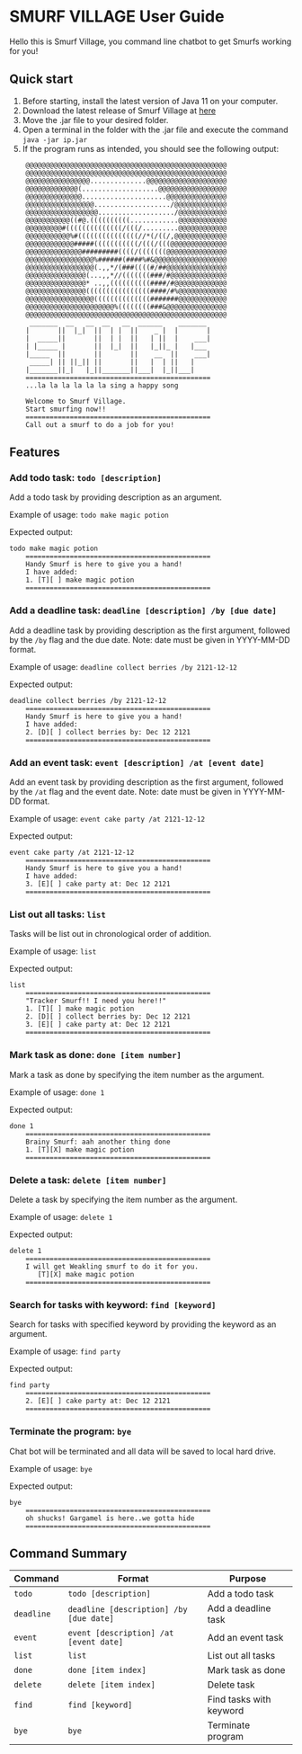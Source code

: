 # SMURF VILLAGE User Guide
Hello this is Smurf Village, you command line chatbot to get Smurfs working for you!

## Quick start
1. Before starting, install the latest version of Java 11 on your computer.
2. Download the latest release of Smurf Village at [here](https://github.com/leowyy99/ip/releases/download/A-Release/ip.jar)
3. Move the .jar file to your desired folder.
4. Open a terminal in the folder with the .jar file and execute the command ```java -jar ip.jar```
5. If the program runs as intended, you should see the following output:
```
	@@@@@@@@@@@@@@@@@@@@@@@@@@@@@@@@@@@@@@@@@@@@@@@@@@
	@@@@@@@@@@@@@@@@@@@@@@@@@@@@@@@@@@@@@@@@@@@@@@@@@@
	@@@@@@@@@@@@@@@@..............@@@@@@@@@@@@@@@@@@@@
	@@@@@@@@@@@@@(...................@@@@@@@@@@@@@@@@@
	@@@@@@@@@@@@@@.....................@@@@@@@@@@@@@@@
	@@@@@@@@@@@@@@@@@.................../@@@@@@@@@@@@@
	@@@@@@@@@@@@@@@@@@.................../@@@@@@@@@@@@
	@@@@@@@@@@@((#@.((((((((((............@@@@@@@@@@@@
	@@@@@@@@@#((((((((((((((/(((/.........@@@@@@@@@@@@
	@@@@@@@@@@@%#(((((((((((((((//*(/((/,@@@@@@@@@@@@@
	@@@@@@@@@@@@#####(((((((((((/(((/(((@@@@@@@@@@@@@@
	@@@@@@@@@@@@@@#########((((/(((((((@@@@@@@@@@@@@@@
	@@@@@@@@@@@@@@@@@%######(####%#&@@@@@@@@@@@@@@@@@@
	@@@@@@@@@@@@@@@@@(.,,*/(###((((#/##@@@@@@@@@@@@@@@
	@@@@@@@@@@@@@@@(...,,*//(((((((###/#@@@@@@@@@@@@@@
	@@@@@@@@@@@@@@@* ..,,((((((((((####/#@@@@@@@@@@@@@
	@@@@@@@@@@@@@@@((((((((((((((((####/#%@@@@@@@@@@@@
	@@@@@@@@@@@@@@@@@((((((((((((((#######@@@@@@@@@@@@
	@@@@@@@@@@@@@@@@@@@@@@%((((((((###&@@@@@@@@@@@@@@@
	@@@@@@@@@@@@@@@@@@@@@@@@@@@@@@@@@@@@@@@@@@@@@@@@@@
	 _______  __   __  __   __  ______    _______ 
	|       ||  |_|  ||  | |  ||    _ |  |       |
	|  _____||       ||  | |  ||   | ||  |    ___|
	| |_____ |       ||  |_|  ||   |_||_ |   |___ 
	|_____  ||       ||       ||    __  ||    ___|
	 _____| || ||_|| ||       ||   |  | ||   |    
	|_______||_|   |_||_______||___|  |_||___|    
	==============================================
	...la la la la la la sing a happy song

	Welcome to Smurf Village.
	Start smurfing now!!
	==============================================
	Call out a smurf to do a job for you!
```

## Features

### Add todo task: `todo [description]`
Add a todo task by providing description as an argument.

Example of usage: `todo make magic potion`

Expected output:
```
todo make magic potion
	==============================================
	Handy Smurf is here to give you a hand!
	I have added: 
	1. [T][ ] make magic potion
	==============================================
```

### Add a deadline task: `deadline [description] /by [due date]`
Add a deadline task by providing description as the first argument, followed by the `/by` flag and the due date. Note: date must be given in YYYY-MM-DD format.

Example of usage: `deadline collect berries /by 2121-12-12`

Expected output:
```
deadline collect berries /by 2121-12-12
	==============================================
	Handy Smurf is here to give you a hand!
	I have added: 
	2. [D][ ] collect berries by: Dec 12 2121
	==============================================
```

### Add an event task: `event [description] /at [event date]`
Add an event task by providing description as the first argument, followed by the `/at` flag and the event date. Note: date must be given in YYYY-MM-DD format.

Example of usage: `event cake party /at 2121-12-12`

Expected output:
```
event cake party /at 2121-12-12
	==============================================
	Handy Smurf is here to give you a hand!
	I have added: 
	3. [E][ ] cake party at: Dec 12 2121
	==============================================
```

### List out all tasks: `list`
Tasks will be list out in chronological order of addition.

Example of usage: `list`

Expected output:
```
list
	==============================================
	"Tracker Smurf!! I need you here!!"
	1. [T][ ] make magic potion
	2. [D][ ] collect berries by: Dec 12 2121
	3. [E][ ] cake party at: Dec 12 2121
	==============================================
```

### Mark task as done: `done [item number]`
Mark a task as done by specifying the item number as the argument.

Example of usage: `done 1`

Expected output:
```
done 1
	==============================================
	Brainy Smurf: aah another thing done
	1. [T][X] make magic potion
	==============================================
```

### Delete a task: `delete [item number]`
Delete a task by specifying the item number as the argument.

Example of usage: `delete 1`

Expected output:
```
delete 1
	==============================================
	I will get Weakling smurf to do it for you.
	   [T][X] make magic potion
	==============================================
```

### Search for tasks with keyword: `find [keyword]`
Search for tasks with specified keyword by providing the keyword as an argument.

Example of usage: `find party`

Expected output:
```
find party
	==============================================
	2. [E][ ] cake party at: Dec 12 2121
	==============================================
```

### Terminate the program: `bye`
Chat bot will be terminated and all data will be saved to local hard drive.

Example of usage: `bye`

Expected output:
```
bye
	==============================================
	oh shucks! Gargamel is here..we gotta hide
	==============================================
```

## Command Summary

Command | Format | Purpose
--------|---------|-----------
`todo` | `todo [description]` | Add a todo task
`deadline` | `deadline [description] /by [due date]` | Add a deadline task
`event` | `event [description] /at [event date]` | Add an event task
`list` | `list` | List out all tasks
`done` | `done [item index]` | Mark task as done
`delete` | `delete [item index]` | Delete task
`find`  |  `find [keyword]` | Find tasks with keyword
`bye` | `bye` | Terminate program

